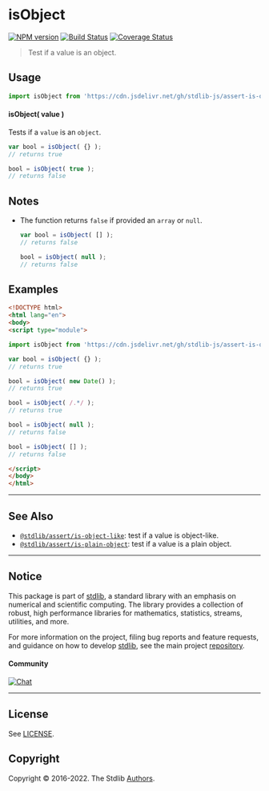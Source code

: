<!--

@license Apache-2.0

Copyright (c) 2018 The Stdlib Authors.

Licensed under the Apache License, Version 2.0 (the "License");
you may not use this file except in compliance with the License.
You may obtain a copy of the License at

   http://www.apache.org/licenses/LICENSE-2.0

Unless required by applicable law or agreed to in writing, software
distributed under the License is distributed on an "AS IS" BASIS,
WITHOUT WARRANTIES OR CONDITIONS OF ANY KIND, either express or implied.
See the License for the specific language governing permissions and
limitations under the License.

-->

# isObject

[![NPM version][npm-image]][npm-url] [![Build Status][test-image]][test-url] [![Coverage Status][coverage-image]][coverage-url] <!-- [![dependencies][dependencies-image]][dependencies-url] -->

> Test if a value is an object.



<section class="usage">

## Usage

```javascript
import isObject from 'https://cdn.jsdelivr.net/gh/stdlib-js/assert-is-object@esm/index.mjs';
```

#### isObject( value )

Tests if a `value` is an `object`.

```javascript
var bool = isObject( {} );
// returns true

bool = isObject( true );
// returns false
```

</section>

<!-- /.usage -->

<section class="notes">

## Notes

-   The function returns `false` if provided an `array` or `null`.

    ```javascript
    var bool = isObject( [] );
    // returns false

    bool = isObject( null );
    // returns false
    ```

</section>

<!-- /.notes -->

<section class="examples">

## Examples

<!-- eslint no-undef: "error" -->

```html
<!DOCTYPE html>
<html lang="en">
<body>
<script type="module">

import isObject from 'https://cdn.jsdelivr.net/gh/stdlib-js/assert-is-object@esm/index.mjs';

var bool = isObject( {} );
// returns true

bool = isObject( new Date() );
// returns true

bool = isObject( /.*/ );
// returns true

bool = isObject( null );
// returns false

bool = isObject( [] );
// returns false

</script>
</body>
</html>
```

</section>

<!-- /.examples -->

<!-- Section for related `stdlib` packages. Do not manually edit this section, as it is automatically populated. -->

<section class="related">

* * *

## See Also

-   <span class="package-name">[`@stdlib/assert/is-object-like`][@stdlib/assert/is-object-like]</span><span class="delimiter">: </span><span class="description">test if a value is object-like.</span>
-   <span class="package-name">[`@stdlib/assert/is-plain-object`][@stdlib/assert/is-plain-object]</span><span class="delimiter">: </span><span class="description">test if a value is a plain object.</span>

</section>

<!-- /.related -->

<!-- Section for all links. Make sure to keep an empty line after the `section` element and another before the `/section` close. -->


<section class="main-repo" >

* * *

## Notice

This package is part of [stdlib][stdlib], a standard library with an emphasis on numerical and scientific computing. The library provides a collection of robust, high performance libraries for mathematics, statistics, streams, utilities, and more.

For more information on the project, filing bug reports and feature requests, and guidance on how to develop [stdlib][stdlib], see the main project [repository][stdlib].

#### Community

[![Chat][chat-image]][chat-url]

---

## License

See [LICENSE][stdlib-license].


## Copyright

Copyright &copy; 2016-2022. The Stdlib [Authors][stdlib-authors].

</section>

<!-- /.stdlib -->

<!-- Section for all links. Make sure to keep an empty line after the `section` element and another before the `/section` close. -->

<section class="links">

[npm-image]: http://img.shields.io/npm/v/@stdlib/assert-is-object.svg
[npm-url]: https://npmjs.org/package/@stdlib/assert-is-object

[test-image]: https://github.com/stdlib-js/assert-is-object/actions/workflows/test.yml/badge.svg?branch=main
[test-url]: https://github.com/stdlib-js/assert-is-object/actions/workflows/test.yml?query=branch:main

[coverage-image]: https://img.shields.io/codecov/c/github/stdlib-js/assert-is-object/main.svg
[coverage-url]: https://codecov.io/github/stdlib-js/assert-is-object?branch=main

<!--

[dependencies-image]: https://img.shields.io/david/stdlib-js/assert-is-object.svg
[dependencies-url]: https://david-dm.org/stdlib-js/assert-is-object/main

-->

[chat-image]: https://img.shields.io/gitter/room/stdlib-js/stdlib.svg
[chat-url]: https://gitter.im/stdlib-js/stdlib/

[stdlib]: https://github.com/stdlib-js/stdlib

[stdlib-authors]: https://github.com/stdlib-js/stdlib/graphs/contributors

[umd]: https://github.com/umdjs/umd
[es-module]: https://developer.mozilla.org/en-US/docs/Web/JavaScript/Guide/Modules

[deno-url]: https://github.com/stdlib-js/assert-is-object/tree/deno
[umd-url]: https://github.com/stdlib-js/assert-is-object/tree/umd
[esm-url]: https://github.com/stdlib-js/assert-is-object/tree/esm
[branches-url]: https://github.com/stdlib-js/assert-is-object/blob/main/branches.md

[stdlib-license]: https://raw.githubusercontent.com/stdlib-js/assert-is-object/main/LICENSE

<!-- <related-links> -->

[@stdlib/assert/is-object-like]: https://github.com/stdlib-js/assert-is-object-like/tree/esm

[@stdlib/assert/is-plain-object]: https://github.com/stdlib-js/assert-is-plain-object/tree/esm

<!-- </related-links> -->

</section>

<!-- /.links -->
